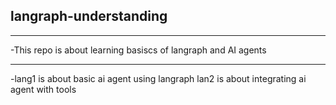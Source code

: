 ## langraph-understanding
****
-This repo is about learning basiscs of langraph and AI agents
****
-lang1 is about basic ai agent using langraph
lan2 is about integrating ai agent with tools
